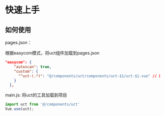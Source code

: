 # 快速上手
## 如何使用
pages.json：

根据easycom模式，将uct组件加载到pages.json
```pages.json
"easycom": {
    "autoscan": true,
    "custom": {
      "^uct-(.*)": "@/components/uct/components/uct-$1/uct-$1.vue" // 匹配components目录内的vue文件
    }
  },
```
main.js:
将uct的工具加载到项目
```main.js
import uct from '@/components/uct'
Vue.use(uct);
```